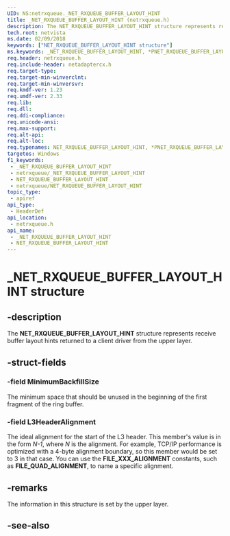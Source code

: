 ```yaml
---
UID: NS:netrxqueue._NET_RXQUEUE_BUFFER_LAYOUT_HINT
title: _NET_RXQUEUE_BUFFER_LAYOUT_HINT (netrxqueue.h)
description: The NET_RXQUEUE_BUFFER_LAYOUT_HINT structure represents receive buffer layout hints returned to a client driver from the upper layer.
tech.root: netvista
ms.date: 02/09/2018
keywords: ["NET_RXQUEUE_BUFFER_LAYOUT_HINT structure"]
ms.keywords: _NET_RXQUEUE_BUFFER_LAYOUT_HINT, *PNET_RXQUEUE_BUFFER_LAYOUT_HINT, NET_RXQUEUE_BUFFER_LAYOUT_HINT,
req.header: netrxqueue.h
req.include-header: netadaptercx.h
req.target-type: 
req.target-min-winverclnt: 
req.target-min-winversvr: 
req.kmdf-ver: 1.23
req.umdf-ver: 2.33 
req.lib: 
req.dll: 
req.ddi-compliance: 
req.unicode-ansi: 
req.max-support: 
req.alt-api: 
req.alt-loc: 
req.typenames: NET_RXQUEUE_BUFFER_LAYOUT_HINT, *PNET_RXQUEUE_BUFFER_LAYOUT_HINT
targetos: Windows
f1_keywords:
 - _NET_RXQUEUE_BUFFER_LAYOUT_HINT
 - netrxqueue/_NET_RXQUEUE_BUFFER_LAYOUT_HINT
 - NET_RXQUEUE_BUFFER_LAYOUT_HINT
 - netrxqueue/NET_RXQUEUE_BUFFER_LAYOUT_HINT
topic_type:
 - apiref
api_type:
 - HeaderDef
api_location:
 - netrxqueue.h
api_name:
 - _NET_RXQUEUE_BUFFER_LAYOUT_HINT
 - NET_RXQUEUE_BUFFER_LAYOUT_HINT
---
```


# _NET_RXQUEUE_BUFFER_LAYOUT_HINT structure


## -description

The **NET_RXQUEUE_BUFFER_LAYOUT_HINT** structure represents receive buffer layout hints returned to a client driver from the upper layer.

## -struct-fields

### -field MinimumBackfillSize

The minimum space that should be unused in the beginning of the first fragment of the ring buffer.

### -field L3HeaderAlignment

The ideal alignment for the start of the L3 header. This member's value is in the form *N-1*, where *N* is the alignment. For example, TCP/IP performance is optimized with a 4-byte alignment boundary, so this member would be set to 3 in that case. You can use the **FILE_XXX_ALIGNMENT** constants, such as **FILE_QUAD_ALIGNMENT**, to name a specific alignment.

## -remarks

The information in this structure is set by the upper layer.

## -see-also

